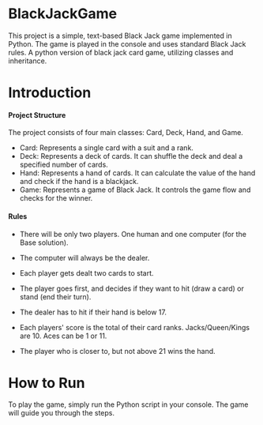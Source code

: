 # BlackJackGame

This project is a simple, text-based Black Jack game implemented in Python. The game is played in the console and uses standard Black Jack rules.
A python version of black jack card game, utilizing classes and inheritance.

# Introduction

#### Project Structure

The project consists of four main classes: Card, Deck, Hand, and Game.
* Card: Represents a single card with a suit and a rank.
* Deck: Represents a deck of cards. It can shuffle the deck and deal a specified number of cards.
* Hand: Represents a hand of cards. It can calculate the value of the hand and check if the hand is a blackjack.
* Game: Represents a game of Black Jack. It controls the game flow and checks for the winner.

 #### Rules
* There will be only two players. One human and one computer (for the Base solution).

* The computer will always be the dealer.

* Each player gets dealt two cards to start.

* The player goes first, and decides if they want to hit (draw a card) or stand (end their turn).

* The dealer has to hit if their hand is below 17.

* Each players' score is the total of their card ranks. Jacks/Queen/Kings are 10. Aces can be 1 or 11.

* The player who is closer to, but not above 21 wins the hand.


# How to Run
To play the game, simply run the Python script in your console. The game will guide you through the steps.




